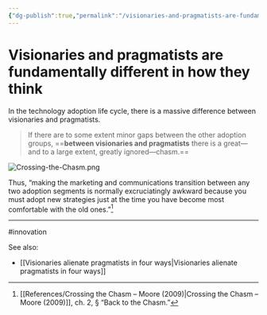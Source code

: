 ```yaml
---
{"dg-publish":true,"permalink":"/visionaries-and-pragmatists-are-fundamentally-different-in-how-they-think/"}
---
```



# Visionaries and pragmatists are fundamentally different in how they think

In the technology adoption life cycle, there is a massive difference between visionaries and pragmatists. 

> If there are to some extent minor gaps between the other adoption groups, ==**between visionaries and pragmatists** there is a great—and to a large extent, greatly ignored—chasm.==

![Crossing-the-Chasm.png](/img/user/Attachments/Crossing-the-Chasm.png)

Thus, “making the marketing and communications transition between any two adoption segments is normally excruciatingly awkward because you must adopt new strategies just at the time you have become most comfortable with the old ones.”[^1]


---
#innovation 

See also:
 - [[Visionaries alienate pragmatists in four ways\|Visionaries alienate pragmatists in four ways]]

[^1]: [[References/Crossing the Chasm – Moore (2009)\|Crossing the Chasm – Moore (2009)]], ch. 2, § “Back to the Chasm.”